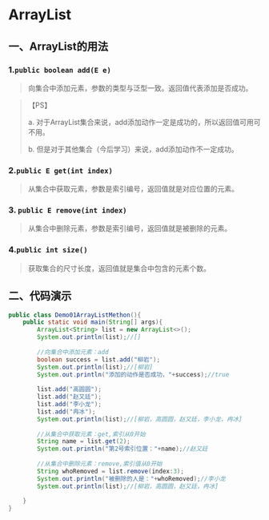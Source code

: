 # ArrayList

## 一、ArrayList的用法

### 1.`public boolean add(E e)`

> 向集合中添加元素，参数的类型与泛型一致。返回值代表添加是否成功。

> 【PS】
>
> a.  对于ArrayList集合来说，add添加动作一定是成功的，所以返回值可用可不用。
>
> b. 但是对于其他集合（今后学习）来说，add添加动作不一定成功。

### 2.`public E get(int index)`

> 从集合中获取元素，参数是索引编号，返回值就是对应位置的元素。

### 3. `public E remove(int index)`

> 从集合中删除元素，参数是索引编号，返回值就是被删除的元素。

### 4.`public int size()`

> 获取集合的尺寸长度，返回值就是集合中包含的元素个数。

## 二、代码演示

```java
public class Demo01ArrayListMethon(){
    public static void main(String[] args){
        ArrayList<String> list = new ArrayList<>();
        System.out.println(list);//[]
        
        //向集合中添加元素：add
        boolean success = list.add("柳岩");
        System.out.println(list);//[柳岩]
        System.out.println("添加的动作是否成功，"+success);//true
        
        list.add("高圆圆");
        list.add("赵又廷");
        list.add("李小龙");
        list.add("冉冰");
        System.out.println(list);//[柳岩，高圆圆，赵又廷，李小龙，冉冰]
        
        //从集合中获取元素：get,索引从0开始
        String name = list.get(2);
        System.out.println("第2号索引位置："+name);//赵又廷
        
        //从集合中删除元素：remove,索引值从0开始
        String whoRemoved = list.remove(index:3);
        System.out.println("被删除的人是："+whoRemoved);//李小龙
        System.out.println(list);//[柳岩，高圆圆，赵又廷，冉冰]
        
    }
}
```



